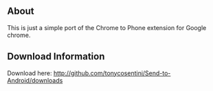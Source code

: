 About
-----
This is just a simple port of the Chrome to Phone extension for Google chrome.

Download Information
--------------------
Download here: http://github.com/tonycosentini/Send-to-Android/downloads
